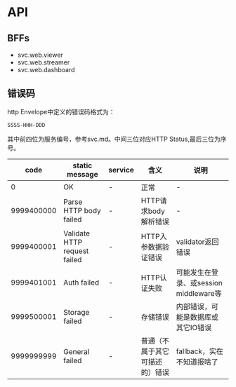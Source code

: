 # API

## BFFs

* svc.web.viewer
* svc.web.streamer
* svc.web.dashboard

## 错误码

http Envelope中定义的错误码格式为：

```text
SSSS-HHH-DDD
```

其中前四位为服务编号，参考svc.md。中间三位对应HTTP Status,最后三位为序号。

code | static message | service | 含义 | 说明
---|---|---|---|---
0|OK|-|正常|-
9999400000|Parse HTTP body failed|-|HTTP请求body解析错误|-
9999400001|Validate HTTP request failed|-|HTTP入参数据验证错误|validator返回错误
9999401001|Auth failed|-|HTTP认证失败|可能发生在登录、或session middleware等
9999500001|Storage failed|-|存储错误|内部错误，可能是数据库或其它IO错误
9999999999|General failed|-|普通（不属于其它可描述的）错误|fallback，实在不知道报啥了
